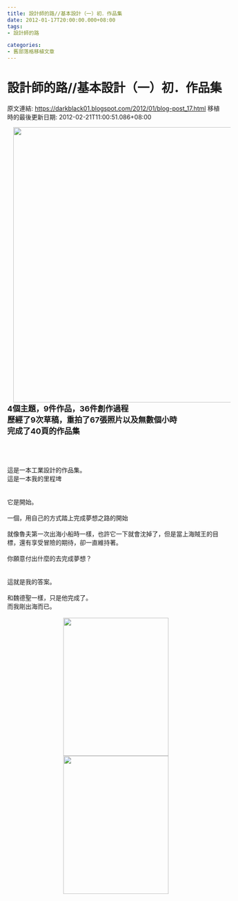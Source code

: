 ```yaml
---
title: 設計師的路//基本設計（一）初．作品集
date: 2012-01-17T20:00:00.000+08:00
tags: 
- 設計師的路

categories:
- 舊部落格移植文章
---
```


# 設計師的路//基本設計（一）初．作品集

原文連結: https://darkblack01.blogspot.com/2012/01/blog-post_17.html
移植時的最後更新日期: 2012-02-21T11:00:51.086+08:00

<div class="separator" style="clear: both; text-align: center;"><a href="http://1.bp.blogspot.com/-CGeeyGu6TeE/TxVhNKPEezI/AAAAAAAABzA/iyQkgZn-Bzs/s1600/DSCN5791.JPG" imageanchor="1" style="margin-left: 1em; margin-right: 1em;"><img border="0" height="638" src="http://1.bp.blogspot.com/-CGeeyGu6TeE/TxVhNKPEezI/AAAAAAAABzA/iyQkgZn-Bzs/s640/DSCN5791.JPG" width="640" /></a></div><b><span style="font-size: large;">4個主題，9件作品，36件創作過程</span></b><br /><b><span style="font-size: large;">歷經了9次草稿，重拍了67張照片以及無數個小時</span></b><br /><b><span style="font-size: large;">完成了40頁的作品集</span></b><br /><br /><a name='more'></a><br /><br /><br />這是一本工業設計的作品集。<br />這是一本我的里程埤<br /><br /><br />它是開始。<br /><br />一個，用自己的方式踏上完成夢想之路的開始<br /><br />就像魯夫第一次出海小船時一樣，也許它一下就會沈掉了，但是當上海賊王的目標，還有享受冒險的期待，卻一直維持著。<br /><br />你願意付出什麼的去完成夢想？<br /><br /><br />這就是我的答案。<br /><br />和魏德聖一樣，只是他完成了。<br />而我剛出海而已。<br /><br /><div class="separator" style="clear: both; text-align: center;"><a href="http://4.bp.blogspot.com/-IgEXpTlA1Tc/TxVhQcLUEmI/AAAAAAAABzI/Yxm-lnh6xAA/s1600/DSCN5789.JPG" imageanchor="1" style="margin-left: 1em; margin-right: 1em;"><img border="0" height="320" src="http://4.bp.blogspot.com/-IgEXpTlA1Tc/TxVhQcLUEmI/AAAAAAAABzI/Yxm-lnh6xAA/s320/DSCN5789.JPG" width="244" /></a><a href="http://2.bp.blogspot.com/-GclQUrGTaOw/TxVhS08i0SI/AAAAAAAABzQ/_kqyM1PYobo/s1600/DSCN5790.JPG" imageanchor="1" style="margin-left: 1em; margin-right: 1em;"><img border="0" height="320" src="http://2.bp.blogspot.com/-GclQUrGTaOw/TxVhS08i0SI/AAAAAAAABzQ/_kqyM1PYobo/s320/DSCN5790.JPG" width="244" /></a></div><br />
